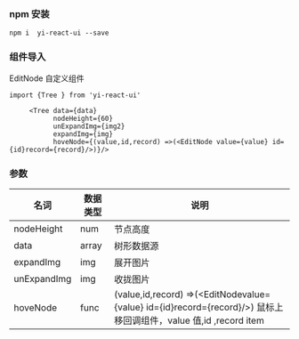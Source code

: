 ### npm 安装

```
npm i  yi-react-ui --save
```
### 组件导入

EditNode 自定义组件
```
import {Tree } from 'yi-react-ui'

     <Tree data={data}
           nodeHeight={60}
           unExpandImg={img2}
           expandImg={img}
           hoveNode={(value,id,record) =>(<EditNode value={value} id={id}record={record}/>)}/>

```


### 参数


名词 | 数据类型 | 说明
---|---|---
nodeHeight| num|节点高度
data|array|树形数据源
expandImg|img|展开图片
unExpandImg|img|收拢图片
hoveNode|func|(value,id,record) =>(<EditNodevalue={value} id={id}record={record}/>) 鼠标上移回调组件，value 值,id ,record item





